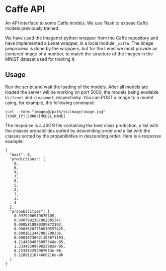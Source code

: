 # Caffe API

An API interface to some Caffe models. We use Flask to expose Caffe models previously trained. 

We have used the Imagenet python wrapper from the Caffe repositpry and have implemented a Lenet wrapper, in a local module `_caffe`. The image preprocess is done by the wrappers, but for the Lenet we must provide an centered image of a number, to match the structure of the images in the MNIST dataset used for training it.

## Usage

Run the script and wait the loading of the models. After all models are loaded the server will be working on port 5000, the models being available in `/lenet` and `/imagenet`, respectively. You can POST a image to a model using, for example, the following command:

```
curl --form "image=@/path/to/image/image.jpg" [YOUR_IP]:5000/[MODEL_NAME]
```

The response is a JSON file containing the best class prediction, a list with the classes probabilities sorted by descending order and a list with the classes sorted by the propabiblities in descending order. Here is a response example:

```
{
  "best": 0, 
  "predictions": [
    0, 
    6, 
    9, 
    7, 
    8, 
    5, 
    2, 
    1, 
    3, 
    4
  ], 
  "probabilities": [
    0.9979206919670105, 
    0.0007992387982085347, 
    0.0005818080389872193, 
    0.00036282758810557425, 
    0.0001612447085790336, 
    0.00010736921103671193, 
    4.2144984035985544e-05, 
    1.3334250979823992e-05, 
    6.253382252907613e-06, 
    5.1289121074660216e-06
  ]
}
```